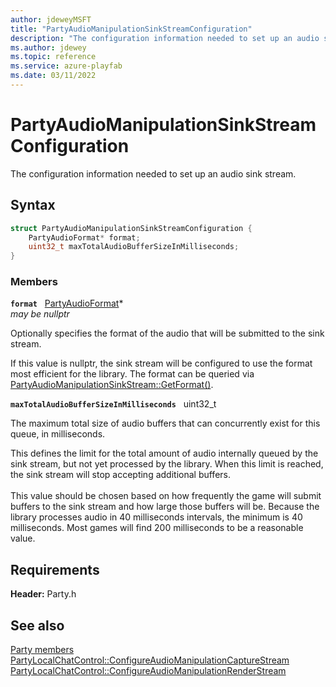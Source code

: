 ```yaml
---
author: jdeweyMSFT
title: "PartyAudioManipulationSinkStreamConfiguration"
description: "The configuration information needed to set up an audio sink stream."
ms.author: jdewey
ms.topic: reference
ms.service: azure-playfab
ms.date: 03/11/2022
---
```


# PartyAudioManipulationSinkStreamConfiguration  

The configuration information needed to set up an audio sink stream.  

## Syntax  
  
```cpp
struct PartyAudioManipulationSinkStreamConfiguration {  
    PartyAudioFormat* format;  
    uint32_t maxTotalAudioBufferSizeInMilliseconds;  
}  
```
  
### Members  
  
**`format`** &nbsp; [PartyAudioFormat](partyaudioformat.md)*  
*may be nullptr*  
  
Optionally specifies the format of the audio that will be submitted to the sink stream.
  
If this value is nullptr, the sink stream will be configured to use the format most efficient for the library. The format can be queried via [PartyAudioManipulationSinkStream::GetFormat()](../classes/PartyAudioManipulationSinkStream/methods/partyaudiomanipulationsinkstream_getformat.md).
  
**`maxTotalAudioBufferSizeInMilliseconds`** &nbsp; uint32_t  
  
The maximum total size of audio buffers that can concurrently exist for this queue, in milliseconds.
  
This defines the limit for the total amount of audio internally queued by the sink stream, but not yet processed by the library. When this limit is reached, the sink stream will stop accepting additional buffers. <br /><br /> This value should be chosen based on how frequently the game will submit buffers to the sink stream and how large those buffers will be. Because the library processes audio in 40 milliseconds intervals, the minimum is 40 milliseconds. Most games will find 200 milliseconds to be a reasonable value.
  
  
## Requirements  
  
**Header:** Party.h
  
## See also  
[Party members](../party_members.md)  
[PartyLocalChatControl::ConfigureAudioManipulationCaptureStream](../classes/PartyLocalChatControl/methods/partylocalchatcontrol_configureaudiomanipulationcapturestream.md)  
[PartyLocalChatControl::ConfigureAudioManipulationRenderStream](../classes/PartyLocalChatControl/methods/partylocalchatcontrol_configureaudiomanipulationrenderstream.md)
  
  

